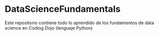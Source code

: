 # DataScienceFundamentals
Este repositorio contiene todo lo aprendido de los fundamentos de data science en Coding Dojo (lenguaje Python)
